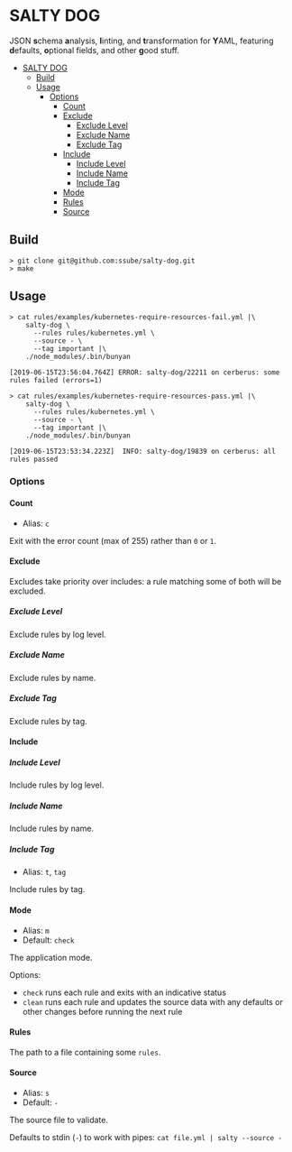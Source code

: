 # SALTY DOG

JSON **s**chema **a**nalysis, **l**inting, and **t**ransformation for **Y**AML, featuring **d**efaults, **o**ptional
fields, and other **g**ood stuff.

- [SALTY DOG](#salty-dog)
  - [Build](#build)
  - [Usage](#usage)
    - [Options](#options)
      - [Count](#count)
      - [Exclude](#exclude)
        - [Exclude Level](#exclude-level)
        - [Exclude Name](#exclude-name)
        - [Exclude Tag](#exclude-tag)
      - [Include](#include)
        - [Include Level](#include-level)
        - [Include Name](#include-name)
        - [Include Tag](#include-tag)
      - [Mode](#mode)
      - [Rules](#rules)
      - [Source](#source)

## Build

```shell
> git clone git@github.com:ssube/salty-dog.git
> make
```

## Usage

```shell
> cat rules/examples/kubernetes-require-resources-fail.yml |\
    salty-dog \
      --rules rules/kubernetes.yml \
      --source - \
      --tag important |\
    ./node_modules/.bin/bunyan

[2019-06-15T23:56:04.764Z] ERROR: salty-dog/22211 on cerberus: some rules failed (errors=1)

> cat rules/examples/kubernetes-require-resources-pass.yml |\
    salty-dog \
      --rules rules/kubernetes.yml \
      --source - \
      --tag important |\
    ./node_modules/.bin/bunyan

[2019-06-15T23:53:34.223Z]  INFO: salty-dog/19839 on cerberus: all rules passed
```

### Options

#### Count

- Alias: `c`

Exit with the error count (max of 255) rather than `0` or `1`.

#### Exclude

Excludes take priority over includes: a rule matching some of both will be excluded.

##### Exclude Level

Exclude rules by log level.

##### Exclude Name

Exclude rules by name.

##### Exclude Tag

Exclude rules by tag.

#### Include

##### Include Level

Include rules by log level.

##### Include Name

Include rules by name.

##### Include Tag

- Alias: `t`, `tag`

Include rules by tag.

#### Mode

- Alias: `m`
- Default: `check`
  
The application mode.

Options:

- `check` runs each rule and exits with an indicative status
- `clean` runs each rule and updates the source data with any defaults or other changes before running the next rule

#### Rules

The path to a file containing some `rules`.

#### Source

- Alias: `s`
- Default: `-`

The source file to validate.

Defaults to stdin (`-`) to work with pipes: `cat file.yml | salty --source -`
